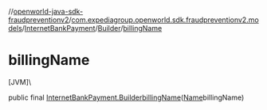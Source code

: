 //[openworld-java-sdk-fraudpreventionv2](../../../../index.md)/[com.expediagroup.openworld.sdk.fraudpreventionv2.models](../../index.md)/[InternetBankPayment](../index.md)/[Builder](index.md)/[billingName](billing-name.md)

# billingName

[JVM]\

public final [InternetBankPayment.Builder](index.md)[billingName](billing-name.md)([Name](../../-name/index.md)billingName)
